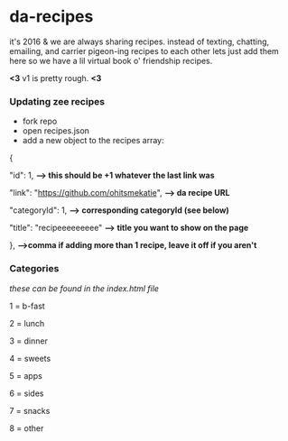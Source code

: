 # da-recipes

it's 2016 & we are always sharing recipes. instead of texting, chatting, emailing, and carrier pigeon-ing recipes to each other lets just add them here so we have a lil virtual book o' friendship recipes.

**<3** v1 is pretty rough. **<3**


### Updating zee recipes

* fork repo
* open recipes.json
* add a new object to the recipes array:

{
  
  "id": 1, **--> this should be +1 whatever the last link was**

  "link": "https://github.com/ohitsmekatie", **--> da recipe URL**

  "categoryId": 1, **--> corresponding categoryId (see below)**

  "title": "recipeeeeeeeee" **--> title you want to show on the page**

}, **-->comma if adding more than 1 recipe, leave it off if you aren't**

### Categories

_these can be found in the index.html file_

1 = b-fast
 
2 = lunch

3 = dinner

4 = sweets

5 = apps

6 = sides

7 = snacks

8 = other
